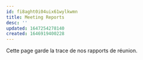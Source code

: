 ```yaml
---
id: fi8aght0i04uix61wylkwmn
title: Meeting Reports
desc: ''
updated: 1647254278140
created: 1646919400228
---
```


Cette page garde la trace de nos rapports de réunion.
